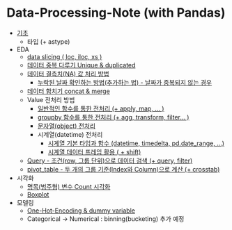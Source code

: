 # Data-Processing-Note (with Pandas)
- [기초](https://github.com/yahwang/data-analysis-note/tree/master/basic.ipynb)
  - 타입 (+ astype)
- EDA
  - [data slicing ( loc, iloc, xs )](https://github.com/yahwang/data-analysis-note/tree/master/data_slicing.ipynb)  
  - [데이터 중복 다루기 Unique & duplicated](https://github.com/yahwang/data-analysis-note/tree/master/duplicated.ipynb)
  - [데이터 결측치(NA) 값 처리 방법](https://github.com/yahwang/data-analysis-note/tree/master/null_value.ipynb)
    - [누락된 날짜 확인하는 방법(추가하는 법) - 날짜가 중복되지 않는 경우](https://github.com/yahwang/data-analysis-note/tree/master/find_nodate.ipynb)
  - [데이터 합치기 concat & merge](https://github.com/yahwang/data-analysis-note/tree/master/concat&merge.ipynb)
  - Value 전처리 방법
    - [일반적인 함수를 통한 전처리 (+ apply, map, ... )](https://github.com/yahwang/data-analysis-note/tree/master/preprocessing/general_preprocess.ipynb)
    - [groupby 함수를 통한 전처리 (+ agg, transform, filter... )](https://github.com/yahwang/data-analysis-note/tree/master/preprocessing/group_preprocess.ipynb)
    - [문자열(object) 전처리](https://github.com/yahwang/data-analysis-note/tree/master/preprocessing/object_preprocess.ipynb)
    - 시계열(datetime) 전처리
      - [시계열 기본 타입과 함수 (datetime, timedelta, pd.date_range, ...)](https://github.com/yahwang/data-analysis-note/tree/master/preprocessing/time_default.ipynb)
      - [시계열 데이터 프레임 활용 ( + shift)](https://github.com/yahwang/data-analysis-note/tree/master/preprocessing/time_preprocess.ipynb)
  - [Query - 조건(row, 그룹 단위)으로 데이터 검색 (+ query, filter)](https://github.com/yahwang/data-analysis-note/tree/master/query.ipynb)
  - [pivot_table - 두 개의 그룹 기준(Index와 Column)으로 계산 (+ crosstab)](https://github.com/yahwang/data-analysis-note/tree/master/pivottable&crosstab.ipynb)  
- 시각화
  - [명목(범주형) 변수 Count 시각화](https://github.com/yahwang/data-analysis-note/tree/master/visualization/count_graph.ipynb)
  - [Boxplot](https://github.com/yahwang/data-analysis-note/tree/master/visualization/boxplot.ipynb)
- 모델링
  - [One-Hot-Encoding & dummy variable](https://github.com/yahwang/data-analysis-note/tree/master/one_hot&dummy.ipynb)
  - Categorical -> Numerical : binning(bucketing) 추가 예정
